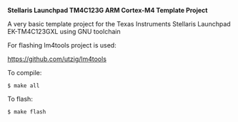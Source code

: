 **Stellaris Launchpad TM4C123G ARM Cortex-M4 Template Project**

A very basic template project for the Texas Instruments Stellaris Launchpad EK-TM4C123GXL using GNU toolchain

For flashing lm4tools project is used:

https://github.com/utzig/lm4tools

To compile:
	
	$ make all

To flash:
	
	$ make flash
